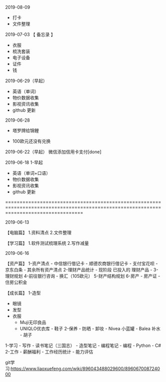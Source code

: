 2019-08-09
- 打卡
- 文件整理

2019-07-03
【 备忘录 】
- 衣服
- 梳洗套装
- 电子设备
- 证件
- 钱

2019-06-29（早起）
- 英语（单词）
- 物价数据收集
- 影视资讯收集
- github 更新

2019-06-28
- 塔罗牌给锦鲤

- 100欧元还没有兑换

2019-06-22（早起）
微信添加信用卡支付[done]

2019-06-18
1-早起
- 英语（单词+口语）
- 物价数据收集
- 影视资讯收集
- github 更新


=======================================================================================================================================

2019-06-13

【电脑篇】
1.资料清点
2.文件整理

【学习篇】
1.软件测试梳理系统
2.写作减量
  
2019-06-16

  【资产篇】
  1-资产清点
           - 中信银行借记卡
           - 顺德农商银行借记卡
           - 支付宝花呗
           - 京东白条
           - 其余所有资产清点
  2-理财产品统计
           - 现阶段 已投入的 理财产品
           - 
  3-理财规划
  4-前往银行咨询
           - 换汇（105欧元）
  5-财产结构规划
  6-房产
           - 房产证
           - 住房公积金
           
【成长篇】
1-造型
   - 眼镜
   - 发型
   - 衣服
      + Muji无印良品
      + UNIQLO优衣库
    - 鞋子
2-保养
    - 防晒
    - 卸妆
    - Nivea 小蓝罐
    - Balea 补水 
    - 胡子
    
1-学习
    - 写作
         - 读书笔记（三国志）
         - 造型笔记
         - 编程笔记
    - 编程
          - Python
          - C#
2-工作
    - 薪酬福利
    - 工作经历统计
    - 能力评估
        
git学习:https://www.liaoxuefeng.com/wiki/896043488029600/896067008724000
